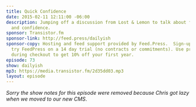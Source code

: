 ```yaml
---
title: Quick Confidence
date: 2015-02-11 12:11:00 -06:00
description: Jumping off a discussion from Lost & Lemon to talk about false humility
  and confidence.
sponsor: Transistor.fm
sponsor-link: http://feed.press/dailyish
sponsor-copy: Hosting and feed support provided by Feed.Press.  Sign-up today and
  try FeedPress on a 14 day trial (no contracts or commitments). Use promo code "dailyish"
  during checkout to get 10% off your first year.
episode: 73
show: dailyish
mp3: https://media.transistor.fm/2d35dd03.mp3
layout: episode
---
```


<em>Sorry the show notes for this episode were removed because Chris got lazy when we moved to our new CMS</em>.
